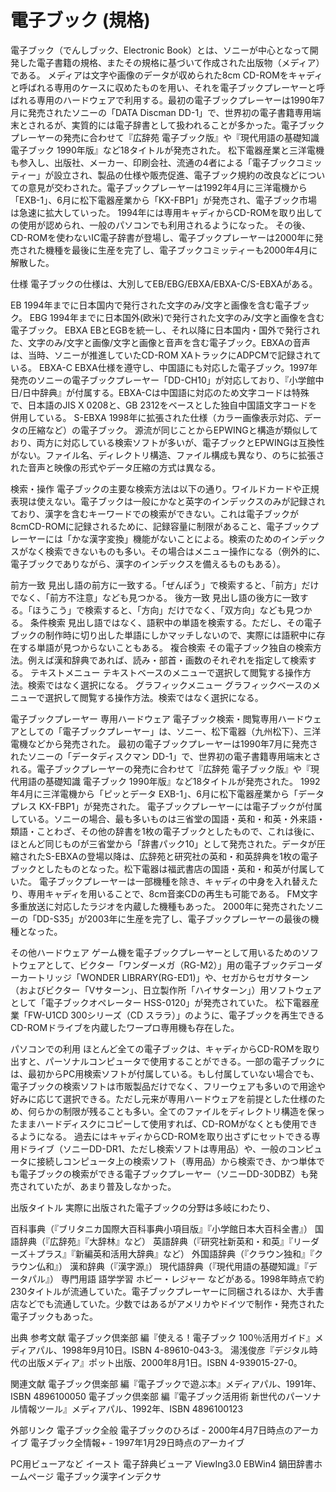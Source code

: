 # 電子ブック (規格)

電子ブック（でんしブック、Electronic Book）とは、ソニーが中心となって開発した電子書籍の規格、またその規格に基づいて作成された出版物（メディア）である。
メディアは文字や画像のデータが収められた8cm CD-ROMをキャディと呼ばれる専用のケースに収めたものを用い、それを電子ブックプレーヤーと呼ばれる専用のハードウェアで利用する。最初の電子ブックプレーヤーは1990年7月に発売されたソニーの「DATA Discman DD-1」で、世界初の電子書籍専用端末とされるが、実質的には電子辞書として扱われることが多かった。電子ブックプレーヤーの発売に合わせて『広辞苑 電子ブック版』や『現代用語の基礎知識 電子ブック 1990年版』など18タイトルが発売された。
松下電器産業と三洋電機も参入し、出版社、メーカー、印刷会社、流通の4者による「電子ブックコミッティー」が設立され、製品の仕様や販売促進、電子ブック規約の改良などについての意見が交わされた。電子ブックプレーヤーは1992年4月に三洋電機から「EXB-1」、6月に松下電器産業から「KX-FBP1」が発売され、電子ブック市場は急速に拡大していった。
1994年には専用キャディからCD-ROMを取り出しての使用が認められ、一般のパソコンでも利用されるようになった。
その後、CD-ROMを使わないIC電子辞書が登場し、電子ブックプレーヤーは2000年に発売された機種を最後に生産を完了し、電子ブックコミッティーも2000年4月に解散した。

仕様
電子ブックの仕様は、大別してEB/EBG/EBXA/EBXA-C/S-EBXAがある。

EB
1994年までに日本国内で発行された文字のみ/文字と画像を含む電子ブック。
EBG
1994年までに日本国外(欧米)で発行された文字のみ/文字と画像を含む電子ブック。
EBXA
EBとEGBを統一し、それ以降に日本国内・国外で発行された、文字のみ/文字と画像/文字と画像と音声を含む電子ブック。EBXAの音声は、当時、ソニーが推進していたCD-ROM XAトラックにADPCMで記録されている。
EBXA-C
EBXA仕様を遵守し、中国語にも対応した電子ブック。1997年発売のソニーの電子ブックプレーヤー「DD-CH10」が対応しており、『小学館中日/日中辞典』が付属する。EBXA-Cは中国語に対応のため文字コードは特殊で、日本語のJIS X 0208と、GB 2312をベースとした独自中国語文字コードを併用している。
S-EBXA
1998年に拡張された仕様（カラー画像表示対応、データの圧縮など）の電子ブック。
源流が同じことからEPWINGと構造が類似しており、両方に対応している検索ソフトが多いが、電子ブックとEPWINGは互換性がない。ファイル名、ディレクトリ構造、ファイル構成も異なり、のちに拡張された音声と映像の形式やデータ圧縮の方式は異なる。

検索・操作
電子ブックの主要な検索方法は以下の通り。ワイルドカードや正規表現は使えない。電子ブックは一般にかなと英字のインデックスのみが記録されており、漢字を含むキーワードでの検索ができない。これは電子ブックが8cmCD-ROMに記録されるために、記録容量に制限があること、電子ブックプレーヤーには「かな漢字変換」機能がないことによる。検索のためのインデックスがなく検索できないものも多い。その場合はメニュー操作になる（例外的に、電子ブックでありながら、漢字のインデックスを備えるものもある）。

前方一致
見出し語の前方に一致する。「ぜんぽう」で検索すると、「前方」だけでなく、「前方不注意」なども見つかる。
後方一致
見出し語の後方に一致する。「ほうこう」で検索すると、「方向」だけでなく、「双方向」なども見つかる。
条件検索
見出し語ではなく、語釈中の単語を検索する。ただし、その電子ブックの制作時に切り出した単語にしかマッチしないので、実際には語釈中に存在する単語が見つからないこともある。
複合検索
その電子ブック独自の検索方法。例えば漢和辞典であれば、読み・部首・画数のそれぞれを指定して検索する。
テキストメニュー
テキストベースのメニューで選択して閲覧する操作方法。検索ではなく選択になる。
グラフィックメニュー
グラフィックベースのメニューで選択して閲覧する操作方法。検索ではなく選択になる。

電子ブックプレーヤー
専用ハードウェア
電子ブック検索・閲覧専用ハードウェアとしての「電子ブックプレーヤー」は、ソニー、松下電器（九州松下）、三洋電機などから発売された。
最初の電子ブックプレーヤーは1990年7月に発売されたソニーの「データディスクマン DD-1」で、世界初の電子書籍専用端末とされる。電子ブックプレーヤーの発売に合わせて『広辞苑 電子ブック版』や『現代用語の基礎知識 電子ブック 1990年版』など18タイトルが発売された。
1992年4月に三洋電機から「ピッとデータ EXB-1」、6月に松下電器産業から「データプレス KX-FBP1」が発売された。
電子ブックプレーヤーには電子ブックが付属している。ソニーの場合、最も多いものは三省堂の国語・英和・和英・外来語・類語・ことわざ、その他の辞書を1枚の電子ブックとしたもので、これは後に、ほとんど同じものが三省堂から「辞書パック10」として発売された。データが圧縮されたS-EBXAの登場以降は、広辞苑と研究社の英和・和英辞典を1枚の電子ブックとしたものとなった。松下電器は福武書店の国語・英和・和英が付属していた。
電子ブックプレーヤーは一部機種を除き、キャディの中身を入れ替えたり、専用キャディを用いることで、8cm音楽CDの再生も可能である。
FM文字多重放送に対応したラジオを内蔵した機種もあった。
2000年に発売されたソニーの「DD-S35」が2003年に生産を完了し、電子ブックプレーヤーの最後の機種となった。

その他ハードウェア
ゲーム機を電子ブックプレーヤーとして用いるためのソフトウェアとして、ビクター「ワンダーメガ（RG-M2）」用の電子ブックデコーダーカートリッジ「WONDER LIBRARY(RG-ED1)」や、セガからセガサターン（およびビクター「Vサターン」、日立製作所「ハイサターン」）用ソフトウェアとして「電子ブックオペレーター HSS-0120」が発売されていた。
松下電器産業「FW-U1CD 300シリーズ（CD スララ）」のように、電子ブックを再生できるCD-ROMドライブを内蔵したワープロ専用機も存在した。

パソコンでの利用
ほとんど全ての電子ブックは、キャディからCD-ROMを取り出すと、パーソナルコンピュータで使用することができる。一部の電子ブックには、最初からPC用検索ソフトが付属している。もし付属していない場合でも、電子ブックの検索ソフトは市販製品だけでなく、フリーウェアも多いので用途や好みに応じて選択できる。ただし元来が専用ハードウェアを前提とした仕様のため、何らかの制限が残ることも多い。全てのファイルをディレクトリ構造を保ったままハードディスクにコピーして使用すれば、CD-ROMがなくとも使用できるようになる。
過去にはキャディからCD-ROMを取り出さずにセットできる専用ドライブ（ソニーDD-DR1、ただし検索ソフトは専用品）や、一般のコンピュータに接続しコンピュータ上の検索ソフト（専用品）から検索でき、かつ単体でも電子ブックの検索ができる電子ブックプレーヤー（ソニーDD-30DBZ）も発売されていたが、あまり普及しなかった。

出版タイトル
実際に出版された電子ブックの分野は多岐にわたり、

百科事典（『ブリタニカ国際大百科事典小項目版』『小学館日本大百科全書』）
国語辞典（『広辞苑』『大辞林』など）
英語辞典（『研究社新英和・和英』『リーダーズ＋プラス』『新編英和活用大辞典』など）
外国語辞典（『クラウン独和』『クラウン仏和』）
漢和辞典（『漢字源』）
現代語辞典（『現代用語の基礎知識』『データパル』）
専門用語
語学学習
ホビー・レジャー
などがある。1998年時点で約230タイトルが流通していた。電子ブックプレーヤーに同梱されるほか、大手書店などでも流通していた。少数ではあるがアメリカやドイツで制作・発売された電子ブックもあった。

出典
参考文献
電子ブック倶楽部 編『使える！電子ブック 100％活用ガイド』メディアパル、1998年9月10日。ISBN 4-89610-043-3。 
湯浅俊彦『デジタル時代の出版メディア』ポット出版、2000年8月1日。ISBN 4-939015-27-0。

関連文献
電子ブック倶楽部 編『電子ブックで遊ぶ本』メディアパル、1991年、ISBN 4896100050
電子ブック倶楽部 編『電子ブック活用術 新世代のパーソナル情報ツール』メディアパル、1992年、ISBN 4896100123

外部リンク
電子ブック全般
電子ブックのひろば - 2000年4月7日時点のアーカイブ
電子ブック全情報+ - 1997年1月29日時点のアーカイブ

PC用ビューアなど
イースト 電子辞典ビューア ViewIng3.0
EBWin4
鍋田辞書ホームページ
電子ブック漢字インデクサ